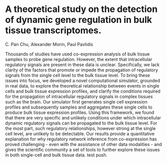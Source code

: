 # A theoretical study on the detection of dynamic gene regulation in bulk tissue transcriptomes.
C. Pan Chu, Alexander Morin, Paul Pavlidis

Thousands of studies have used co-expression analysis of bulk tissue samples to probe gene regulation. However, the extent that intracellular regulatory signals are present in these data is unclear. Specifically, we lack clarity of the factors that promote or impede the propagation of regulatory signals from the single cell level to the bulk tissue level. To bring these issues into focus, we developed a novel computational simulator, grounded in real data, to explore the theoretical relationship between events in single cells and bulk tissue expression profiles, and clarify the conditions required for the propagation of intracellular regulatory signals in complex tissues such as the brain. Our simulator first generates single cell expression profiles and subsequently samples and aggregates these single cells to produce bulk tissue expression profiles. Using this framework, we found that there are very specific and unlikely conditions under which intracellular dynamic regulatory signals can be propagated to the bulk tissue level. For the most part, such regulatory relationships, however strong at the single cell level, are unlikely to be detectable. Our results provide a quantitative explanation for why regulatory network inference from co-expression has proved challenging - even with the assistance of other data modalities - and gives the scientific community a set of tools to further explore these issues in both single-cell and bulk tissue data. test push. 
